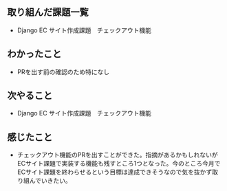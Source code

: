 ## 取り組んだ課題一覧 
- Django EC サイト作成課題　チェックアウト機能
## わかったこと
- PRを出す前の確認のため特になし
## 次やること  
- Django EC サイト作成課題　チェックアウト機能
## 感じたこと 
- チェックアウト機能のPRを出すことができた。指摘があるかもしれないがECサイト課題で実装する機能も残すところ1つとなった。今のところ今月でECサイト課題を終わらせるという目標は達成できそうなので気を抜かず取り組んでいきたい。